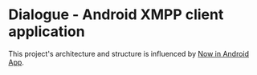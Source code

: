 # Dialogue - Android XMPP client application

This project's architecture and structure is influenced by [Now in Android App](https://github.com/android/nowinandroid).
